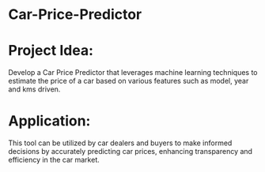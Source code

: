 # Car-Price-Predictor
# Project Idea:
Develop a Car Price Predictor that leverages machine learning techniques to estimate the price of a car based on various features such as model, year and kms driven.
# Application:
This tool can be utilized by car dealers and buyers to make informed decisions by accurately predicting car prices, enhancing transparency and efficiency in the car market.
